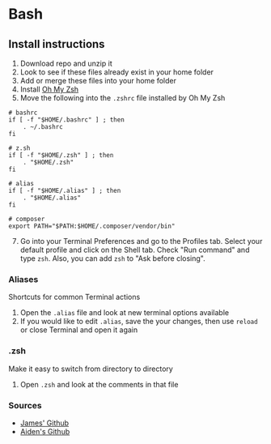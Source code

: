 # Bash

## Install instructions
1. Download repo and unzip it
2. Look to see if these files already exist in your home folder
3. Add or merge these files into your home folder
5. Install [Oh My Zsh](https://github.com/robbyrussell/oh-my-zsh#basic-installation)
6. Move the following into the `.zshrc` file installed by Oh My Zsh

```
# bashrc
if [ -f "$HOME/.bashrc" ] ; then
    . ~/.bashrc
fi

# z.sh
if [ -f "$HOME/.zsh" ] ; then
    . "$HOME/.zsh"
fi

# alias
if [ -f "$HOME/.alias" ] ; then
    . "$HOME/.alias"
fi

# composer
export PATH="$PATH:$HOME/.composer/vendor/bin"
```

7. Go into your Terminal Preferences and go to the Profiles tab. Select your default profile and click on the Shell tab. Check "Run command" and type `zsh`. Also, you can add `zsh` to "Ask before closing".

### Aliases
Shortcuts for common Terminal actions

1. Open the `.alias` file and look at new terminal options available
2. If you would like to edit `.alias`, save the your changes, then use `reload` or close Terminal and open it again

### .zsh
Make it easy to switch from directory to directory

1. Open `.zsh` and look at the comments in that file

### Sources
* [James' Github](https://github.com/jamestomasino/dotfiles/tree/master/bash)
* [Aiden's Github](https://github.com/aidens)